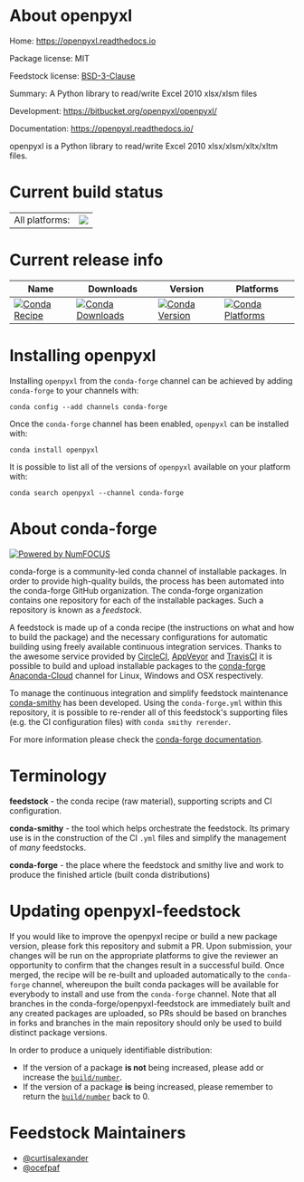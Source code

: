 About openpyxl
==============

Home: https://openpyxl.readthedocs.io

Package license: MIT

Feedstock license: [BSD-3-Clause](https://github.com/conda-forge/openpyxl-feedstock/blob/master/LICENSE.txt)

Summary: A Python library to read/write Excel 2010 xlsx/xlsm files

Development: https://bitbucket.org/openpyxl/openpyxl/

Documentation: https://openpyxl.readthedocs.io/

openpyxl is a Python library to read/write Excel 2010
xlsx/xlsm/xltx/xltm files.


Current build status
====================


<table><tr><td>All platforms:</td>
    <td>
      <a href="https://dev.azure.com/conda-forge/feedstock-builds/_build/latest?definitionId=3137&branchName=master">
        <img src="https://dev.azure.com/conda-forge/feedstock-builds/_apis/build/status/openpyxl-feedstock?branchName=master">
      </a>
    </td>
  </tr>
</table>

Current release info
====================

| Name | Downloads | Version | Platforms |
| --- | --- | --- | --- |
| [![Conda Recipe](https://img.shields.io/badge/recipe-openpyxl-green.svg)](https://anaconda.org/conda-forge/openpyxl) | [![Conda Downloads](https://img.shields.io/conda/dn/conda-forge/openpyxl.svg)](https://anaconda.org/conda-forge/openpyxl) | [![Conda Version](https://img.shields.io/conda/vn/conda-forge/openpyxl.svg)](https://anaconda.org/conda-forge/openpyxl) | [![Conda Platforms](https://img.shields.io/conda/pn/conda-forge/openpyxl.svg)](https://anaconda.org/conda-forge/openpyxl) |

Installing openpyxl
===================

Installing `openpyxl` from the `conda-forge` channel can be achieved by adding `conda-forge` to your channels with:

```
conda config --add channels conda-forge
```

Once the `conda-forge` channel has been enabled, `openpyxl` can be installed with:

```
conda install openpyxl
```

It is possible to list all of the versions of `openpyxl` available on your platform with:

```
conda search openpyxl --channel conda-forge
```


About conda-forge
=================

[![Powered by NumFOCUS](https://img.shields.io/badge/powered%20by-NumFOCUS-orange.svg?style=flat&colorA=E1523D&colorB=007D8A)](http://numfocus.org)

conda-forge is a community-led conda channel of installable packages.
In order to provide high-quality builds, the process has been automated into the
conda-forge GitHub organization. The conda-forge organization contains one repository
for each of the installable packages. Such a repository is known as a *feedstock*.

A feedstock is made up of a conda recipe (the instructions on what and how to build
the package) and the necessary configurations for automatic building using freely
available continuous integration services. Thanks to the awesome service provided by
[CircleCI](https://circleci.com/), [AppVeyor](https://www.appveyor.com/)
and [TravisCI](https://travis-ci.com/) it is possible to build and upload installable
packages to the [conda-forge](https://anaconda.org/conda-forge)
[Anaconda-Cloud](https://anaconda.org/) channel for Linux, Windows and OSX respectively.

To manage the continuous integration and simplify feedstock maintenance
[conda-smithy](https://github.com/conda-forge/conda-smithy) has been developed.
Using the ``conda-forge.yml`` within this repository, it is possible to re-render all of
this feedstock's supporting files (e.g. the CI configuration files) with ``conda smithy rerender``.

For more information please check the [conda-forge documentation](https://conda-forge.org/docs/).

Terminology
===========

**feedstock** - the conda recipe (raw material), supporting scripts and CI configuration.

**conda-smithy** - the tool which helps orchestrate the feedstock.
                   Its primary use is in the construction of the CI ``.yml`` files
                   and simplify the management of *many* feedstocks.

**conda-forge** - the place where the feedstock and smithy live and work to
                  produce the finished article (built conda distributions)


Updating openpyxl-feedstock
===========================

If you would like to improve the openpyxl recipe or build a new
package version, please fork this repository and submit a PR. Upon submission,
your changes will be run on the appropriate platforms to give the reviewer an
opportunity to confirm that the changes result in a successful build. Once
merged, the recipe will be re-built and uploaded automatically to the
`conda-forge` channel, whereupon the built conda packages will be available for
everybody to install and use from the `conda-forge` channel.
Note that all branches in the conda-forge/openpyxl-feedstock are
immediately built and any created packages are uploaded, so PRs should be based
on branches in forks and branches in the main repository should only be used to
build distinct package versions.

In order to produce a uniquely identifiable distribution:
 * If the version of a package **is not** being increased, please add or increase
   the [``build/number``](https://conda.io/docs/user-guide/tasks/build-packages/define-metadata.html#build-number-and-string).
 * If the version of a package **is** being increased, please remember to return
   the [``build/number``](https://conda.io/docs/user-guide/tasks/build-packages/define-metadata.html#build-number-and-string)
   back to 0.

Feedstock Maintainers
=====================

* [@curtisalexander](https://github.com/curtisalexander/)
* [@ocefpaf](https://github.com/ocefpaf/)

